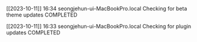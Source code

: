 [[2023-10-11]] 16:34 seongjehun-ui-MacBookPro.local Checking for beta theme updates COMPLETED

[[2023-10-11]] 16:33 seongjehun-ui-MacBookPro.local Checking for plugin updates COMPLETED

